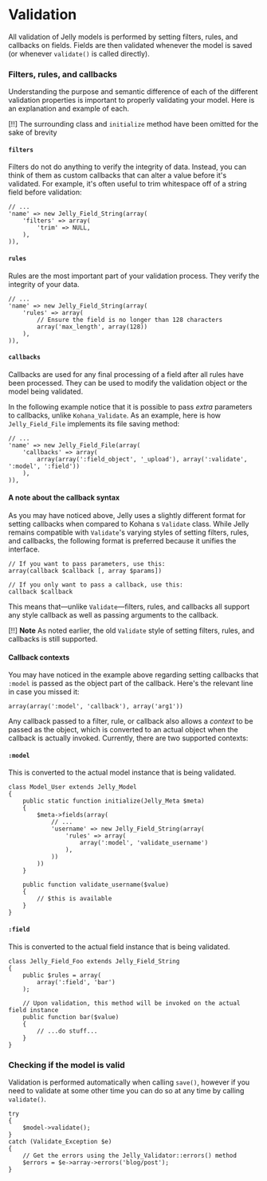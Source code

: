 # Validation

All validation of Jelly models is performed by setting filters, rules, and callbacks on fields. Fields are then validated whenever the model is saved (or whenever `validate()` is called directly).

### Filters, rules, and callbacks

Understanding the purpose and semantic difference of each of the different validation properties is important to properly validating your model. Here is an explanation and example of each.

[!!] The surrounding class and `initialize` method have been omitted for the sake of brevity

#### `filters`

Filters do not do anything to verify the integrity of data. Instead, you can think of them as custom callbacks that can alter a value before it's validated. For example, it's often useful to trim whitespace off of a string field before validation:

	// ...
	'name' => new Jelly_Field_String(array(
		'filters' => array(
			'trim' => NULL,
		),
	)),
	
#### `rules`

Rules are the most important part of your validation process. They verify the integrity of your data. 

	// ...
	'name' => new Jelly_Field_String(array(
		'rules' => array(
			// Ensure the field is no longer than 128 characters
			array('max_length', array(128))
		),
	)),
	
#### `callbacks`

Callbacks are used for any final processing of a field after all rules have been processed. They can be used to modify the validation object or the model being validated.

In the following example notice that it is possible to pass *extra* parameters to callbacks, unlike `Kohana_Validate`. As an example, here is how `Jelly_Field_File` implements its file saving method:

	// ...
	'name' => new Jelly_Field_File(array(
		'callbacks' => array(
			array(array(':field_object', '_upload'), array(':validate', ':model', ':field'))
		),
	)),

#### A note about the callback syntax

As you may have noticed above, Jelly uses a slightly different format for setting callbacks when compared to Kohana
s `Validate` class. While Jelly remains compatible with `Validate`'s varying styles of setting filters, rules, and callbacks, the following format is preferred because it unifies the interface.

	// If you want to pass parameters, use this:
	array(callback $callback [, array $params])
	
	// If you only want to pass a callback, use this:
	callback $callback

This means that—unlike `Validate`—filters, rules, and callbacks all support any style callback as well as passing arguments to the callback.

[!!] **Note** As noted earlier, the old `Validate` style of setting filters, rules, and callbacks is still supported.

#### Callback contexts

You may have noticed in the example above regarding setting callbacks that `:model` is passed as the object part of the callback. Here's the relevant line in case you missed it:

	array(array(':model', 'callback'), array('arg1'))
	
Any callback passed to a filter, rule, or callback also allows a *context* to be passed as the object, which is converted to an actual object when the callback is actually invoked. Currently, there are two supported contexts:

#### `:model`

This is converted to the actual model instance that is being validated.

	class Model_User extends Jelly_Model
	{
		public static function initialize(Jelly_Meta $meta)
		{
			$meta->fields(array(
				// ...
				'username' => new Jelly_Field_String(array(
					'rules' => array(
						array(':model', 'validate_username')
					),
				))
			))
		}
	
		public function validate_username($value)
		{
			// $this is available
		}
	}

#### `:field`

This is converted to the actual field instance that is being validated. 

	class Jelly_Field_Foo extends Jelly_Field_String
	{
		public $rules = array(
			array(':field', 'bar')
		);
		
		// Upon validation, this method will be invoked on the actual field instance
		public function bar($value)
		{
			// ...do stuff...
		}
	}

### Checking if the model is valid

Validation is performed automatically when calling `save()`, however if you need to validate at some other time you can do so at any time by calling `validate()`.

	try
	{
		$model->validate();
	} 
	catch (Validate_Exception $e)
	{
		// Get the errors using the Jelly_Validator::errors() method
	    $errors = $e->array->errors('blog/post');
	}